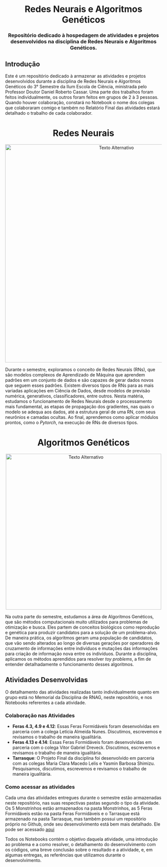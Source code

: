 <h1 align='center'> Redes Neurais e Algoritmos Genéticos </h1>

<h3 align='center'>Repositório dedicado à hospedagem de atividades e projetos desenvolvidos na disciplina de Redes Neurais e Algoritmos Genéticos.</h4>

## Introdução

Este é um repositório dedicado à armazenar as atividades e projetos desenvolvidos durante a disciplina de Redes Neurais e Algoritmos Genéticos do 3° Semestre da Ilum Escola de Ciência, ministrada pelo Professor Doutor Daniel Roberto Cassar. Uma parte dos trabalhos foram feitos individualmente, os outros foram feitos em grupos de 2 à 3 pessoas. Quando houver colaboração, constará no Notebook o nome dos colegas que colaboraram comigo e também no Relatório Final das atividades estará detalhado o trabalho de cada colaborador.

<h1 align='center'> Redes Neurais </h1>

<div align="center">
  <img src="https://github.com/user-attachments/assets/9ee3005c-6655-408d-889a-e3da9cbc793b" alt="Texto Alternativo" width="700">
</div>

Durante o semestre, exploramos o conceito de Redes Neurais (RNs), que são modelos complexos de Aprendizado de Máquina que aprendem padrões em um conjunto de dados e são capazes de gerar dados novos que seguem esses padrões. Existem diversos tipos de RNs para as mais variadas aplicações em Ciência de Dados, desde modelos de previsão numérica, generativos, classificadores, entre outros. Nesta matéria, estudamos o funcionamento de Redes Neurais desde o processamento mais fundamental, as etapas de propagação dos gradientes, nas quais o modelo se adequa aos dados, até a estrutura geral de uma RN, com seus neurônios e camadas ocultas. Ao final, aprendemos como aplicar módulos prontos, como o *Pytorch*, na execução de RNs de diversos tipos.

<h1 align='center'> Algoritmos Genéticos </h1>

<div align="center">
  <img src="https://github.com/user-attachments/assets/c38898a3-3dcf-44cf-9fd5-f82332057790" alt="Texto Alternativo" width="500">
</div>

Na outra parte do semestre, estudamos a área de Algoritmos Genéticos, que são métodos computacionais muito utilizados para problemas de otimização e busca. Eles partem de conceitos biológicos como reprodução e genética para produzir candidatos para a solução de um problema-alvo. De maneira prática, os algoritmos geram uma população de candidatos, que vão sendo alterados ao longo de diversas gerações por operadores de cruzamento de informações entre indivíduos e mutações das informações para criação de informação nova entre os indivíduos. Durante a disciplina, aplicamos os métodos aprendidos para resolver *toy problems*, a fim de entender detalhadamente o funcionamento desses algoritmos.

## Atividades Desenvolvidas
O detalhamento das atividades realizadas tanto individualmente quanto em grupo está no Memorial da Disciplina de RNAG, neste repositório, e nos Notebooks referentes a cada atividade. 
### Colaboração nas Atividades
- **Feras 4.3, 4.9 e 4.12**: Essas Feras Formidáveis foram desenvolvidas em parceria com a colega Letícia Almeida Nunes. Discutimos, escrevemos e revisamos o trabalho de maneira igualitária.
- **Feras 4.13 e 4.14**: Essas Feras Formidáveis foram desenvolvidas em parceria com o colega Vitor Gabriel Dreveck. Discutimos, escrevemos e revisamos o trabalho de maneira igualitária.
- **Tarrasque**: O Projeto Final da disciplina foi desenvolvido em parceria com as colegas Maria Clara Macedo Lelis e Yasmin Barbosa Shimizu. Pesquisamos, discutimos, escrevemos e revisamos o trabalho de maneira igualitária.

### Como acessar as atividades
Cada uma das atividades entregues durante o semestre estão armazenadas neste repositório, nas suas respectivas pastas segundo o tipo da atividade. Os 5 Monstrinhos estão armazenados na pasta Monstrinhos, as 5 Feras Formidáveis estão na pasta Feras Formidáveis e o Tarrasque está armazenado na pasta Tarrasque, mas também possui um repositório próprio no Github, onde seu desenvolvimento está bem mais detalhado. Ele pode ser acessado [aqui](https://github.com/GabrielMartinsSousa/Tarrasque-Previs-o-de-pH-com-Rede-Neural-MLP)

Todos os Notebooks contém o objetivo daquela atividade, uma introdução ao problema e a como resolver, o detalhamento do desenvolvimento com os códigos, uma breve conclusão sobre o resultado e a atividade, e, em algumas entregas, as referências que utilizamos durante o desenvolvimento.
